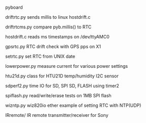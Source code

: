   pyboard 

driftrtc.py sends millis to linux hostdrift.c

driftrtcms.py compare pyb.millis() to RTC 

hostdrift.c  reads ms timestamps on /dev/ttyAMC0

gpsrtc.py    RTC drift check with GPS pps on X1

setrtc.py    set RTC from UNIX date

lowerpower.py  measure current for various power settings

htu21d.py  class for HTU21D temp/humidity I2C sensor

sdperf2.py  time IO for SD, SPI SD, FLASH using timer2

spiflash.py  read/write/erase tests on 1MB SPI flash

wizntp.py   wiz820io ether example of setting RTC with NTP(UDP)

IRremote/   IR remote transmitter/receiver for Sony
